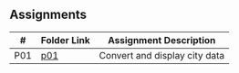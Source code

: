 ## Assignments

|   #   | Folder Link | Assignment Description |
| :---: | ----------- | ---------------------- |
|   P01    |   [p01](P01/README.md)          | Convert and display city data   |